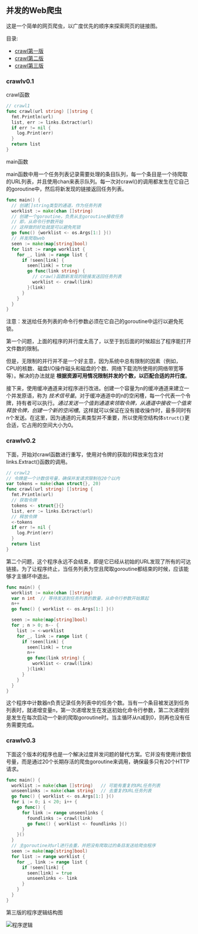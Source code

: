 ## 并发的Web爬虫

这是一个简单的网页爬虫，以广度优先的顺序来探索网页的链接图。

目录:

  * [crawl第一版](#crawlv0.1)
  * [crawl第二版](#crawlv0.2)
  * [crawl第三版](#crawlv0.3)

### crawlv0.1

crawl函数

```go
// crawl1
func crawl(url string) []string {
  fmt.Println(url)
  list, err := links.Extract(url)
  if err != nil {
    log.Print(err)
  }
  return list
}
```

main函数

main函数中用一个任务列表记录需要处理的条目队列，每一个条目是一个待爬取的URL列表，并且使用chan来表示队列。每一次对crawl()的调用都发生在它自己的goroutine中，然后将新发现的链接返回任务列表。

```go
func main() {
  // 创建[]string类型的通道，作为任务列表
  worklist := make(chan []string)
  // 创建一个goroutine，负责从主goroutine接收任务
  // 即，从命令行参数开始
  // 这样做的好处就是可以避免死锁
  go func() {worklist <- os.Args[1:] }()
  // 并发爬取web
  seen := make(map[string]bool)
  for list := range worklist {
    for _, link := range list {
      if !seen[link] {
        seen[link] = true
        go func(link string) {
          // craw()函数新发现的链接发送回任务列表
          worklist <- crawl(link)
        }(link)
      }
    }
  }
}
```

注意：发送给任务列表的命令行参数必须在它自己的goroutine中运行以避免死锁。

第一个问题，上面的程序的并行度太高了，以至于到后面的时候超出了程序能打开文件数的限制。

但是，无限制的并行并不是一个好主意，因为系统中总有限制的因素（例如，CPU的核数、磁盘I/O操作磁头和磁盘的个数、网络下载流所使用的网络带宽等等）。解决的办法就是 **根据资源可用情况限制并发的个数，以匹配合适的并行度**。

接下来，使用缓冲通道来对程序进行改进。创建一个容量为n的缓冲通道来建立一个并发原语，称为 *技术信号量*。对于缓冲通道中的n的空闲槽，每一个代表一个令牌，持有者可以执行。*通过发送一个值到通道来领取令牌，从通道中接收一个值来释放令牌，创建一个新的空闲槽*。这样就可以保证在没有接收操作时，最多同时有n个发送。在这里，因为通道的元素类型并不重要，所以使用空结构体`struct{}`更合适，它占用的空间大小为0。

### crawlv0.2

下面，开始对crawl函数进行重写，使用对令牌的获取的释放来包含对links.Extract()函数的调用。

```go
// crawl2
// 令牌是一个计数信号量，确保并发请求限制在20个以内
var tokens = make(chan struct{}, 20)
func crawl(url string) []string {
  fmt.Println(url)
  // 获取令牌
  tokens <- struct{}{}
  list, err := links.Extract(url)
  // 释放令牌
  <-tokens
  if err != nil {
    log.Print(err)
  }
  return list
}
```

第二个问题，这个程序永远不会结束，即是它已经从初始的URL发现了所有的可达链接。为了让程序终止，当任务列表为空且爬取goroutine都结束的时候，应该能够才主循环中退出。

```go
func main() {
  worklist := make(chan []string)
  var n int  // 等待发送到任务列表的数量，从命令行参数开始算起
  n++
  go func() { worklist <- os.Args[1:] }()

  seen := make(map[string]bool)
  for ; n > 0; n-- {
    list := <-worklist
    for _, link := range list {
      if !seen[link] {
        seen[link] = true
        n++
        go func(link string) {
          worklist <- crawl(link)
        }(link)
      }
    }
  }
}
```

这个程序中计数器n负责记录任务列表中的任务个数。当有一个条目被发送到任务列表时，就递增变量n，第一次递增发生在发送初始化命令行参数，第二次递增则是发生在每次启动一个新的爬取goroutine时。当主循环从n减到0，则再也没有任务需要完成。

### crawlv0.3

下面这个版本的程序也是一个解决过度并发问题的替代方案。它并没有使用计数信号量，而是通过20个长期存活的爬虫goroutine来调用，确保最多只有20个HTTP请求。

```go
func main() {
  worklist := make(chan []string)   // 可能有重复的URL任务列表
  unseenlinks := make(chan string)  // 去重复的URL任务列表
  go func() { worklist <- os.Args[1:] }()
  for i := 0; i < 20; i++ {
    go func() {
      for link := range unseenlinks {
        foundlinks := crawl(link)
        go func() { worklist <- foundlinks }()
      }
    }()
  }
  // 主goroutine对url进行去重，并把没有爬取过的条目发送给爬虫程序
  seen := make(map[string]bool)
  for list := range worklist {
    for _, link := range list {
      if !seen[link] {
        seen[link] = true
        unseenlinks <- link
      }
    }
  }
}
```

第三版的程序逻辑结构图

![程序逻辑](http://on64c9tla.bkt.clouddn.com/Go/images.jpg)
